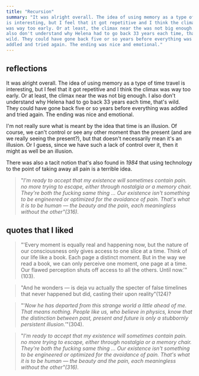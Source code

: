 ```yaml
---
title: "Recursion"
summary: "It was alright overall. The idea of using memory as a type of time travel 
is interesting, but I feel that it got repetitive and I think the climax 
was way too early. Or at least, the climax near the was not big enough. I 
also don't understand why Helena had to go back 33 years each time, that's 
wild. They could have gone back five or so years before everything was 
addled and tried again. The ending was nice and emotional."
---
```


## reflections

It was alright overall. The idea of using memory as a type of time travel 
is interesting, but I feel that it got repetitive and I think the climax 
was way too early. Or at least, the climax near the was not big enough. I 
also don't understand why Helena had to go back 33 years each time, that's 
wild. They could have gone back five or so years before everything was 
addled and tried again. The ending was nice and emotional.

I'm not really sure what is meant by the idea that time is an illusion. Of 
course, we can't control or see any other moment than the present (and are 
we really seeing the present?), but that doesn't necessarily mean it's an illusion. Or I guess, since we have such a lack of control over it, then it might as well be an illusion.

There was also a tacit notion that's also found in *1984* that using technology to the point of taking away all pain is a terrible idea. 

> "*I'm ready to accept that my existence will sometimes contain pain. no more trying to escape, either through nostalgia or a memory chair. They're both the fucking same thing ... Our existence isn't something to be engineered or optimized for the avoidance of pain. That's what it is to be human — the beauty and the pain, each meaningless without the other"(316).*
> 

## quotes that I liked

> "'Every moment is equally real and happening now, but the nature of our consciousness only gives access to one slice at a time. Think of our life like a book. Each page a distinct moment. But in the way we read a book, we can only perceive one moment, one page at a time. Our flawed perception shuts off access to all the others. Until now.'"(103).

> "And he wonders — is deja vu actually the specter of false timelines that never happened but did, casting their upon reality"(124)?

>"'*Now he has departed from this strange world a little ahead of me. That means nothing. People like us, who believe in physics, know that the distinction between past, present and future is only a stubbornly persistent illusion.'*"(304).

> "*I'm ready to accept that my existence will sometimes contain pain. no more trying to escape, either through nostalgia or a memory chair. They're both the fucking same thing ... Our existence isn't something to be engineered or optimized for the avoidance of pain. That's what it is to be human — the beauty and the pain, each meaningless without the other"(316).*

